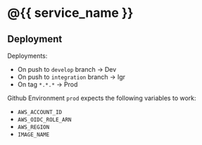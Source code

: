 # @{{ service_name }}

## Deployment

Deployments:

- On push to `develop` branch -> Dev
- On push to `integration` branch -> Igr
- On tag `*.*.*` -> Prod

Github Environment `prod` expects the following variables to work:

- `AWS_ACCOUNT_ID`
- `AWS_OIDC_ROLE_ARN`
- `AWS_REGION`
- `IMAGE_NAME`
